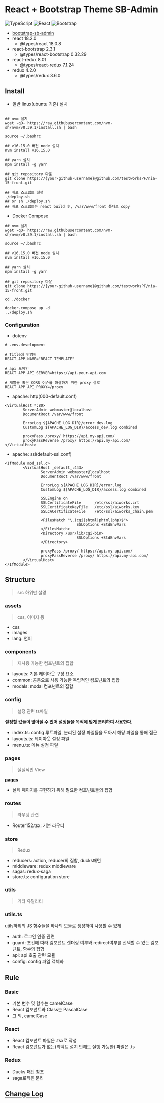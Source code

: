 # React + Bootstrap Theme SB-Admin

<img alt="TypeScript" src ="https://img.shields.io/badge/TypeScript-3178C6.svg?&style=for-the-badge&logo=TypeScript&logoColor=white"/>
<img alt="React" src ="https://img.shields.io/badge/React-61DAFB.svg?&style=for-the-badge&logo=React&logoColor=white"/>
<img alt="Bootstrap" src ="https://img.shields.io/badge/Bootstrap-7952B3.svg?&style=for-the-badge&logo=Bootstrap&logoColor=white"/>

- [bootstrap-sb-admin](https://github.com/StartBootstrap/startbootstrap-sb-admin)
- react 18.2.0
    - @types/react 18.0.8
- react-bootstrap 2.3.1
    - @types/react-bootstrap 0.32.29
- react-redux 8.01
    - @types/react-redux 7.1.24
- redux 4.2.0
    - @types/redux 3.6.0

## Install

- 일반 linux(ubuntu 기준) 설치

```shell

## nvm 설치
wget -qO- https://raw.githubusercontent.com/nvm-sh/nvm/v0.39.1/install.sh | bash

source ~/.bashrc

## v16.15.0 버전 node 설치
nvm install v16.15.0

## yarn 설치
npm install -g yarn

## git repository 다운
git clone https://{your-github-username}@github.com/testworksPF/nia-15-front.git

## 배포 스크립트 실행
./deploy.sh
## or sh ./deploy.sh
## 배포 스크립트는 react build 후, /var/www/front 폴더로 copy
```

- Docker Compose

```shell
## nvm 설치
wget -qO- https://raw.githubusercontent.com/nvm-sh/nvm/v0.39.1/install.sh | bash

source ~/.bashrc

## v16.15.0 버전 node 설치
nvm install v16.15.0

## yarn 설치
npm install -g yarn

## git repository 다운
git clone https://{your-github-username}@github.com/testworksPF/nia-15-front.git

cd ./docker

docker-compose up -d
../deploy.sh
```

### Configuration

- dotenv

```dotenv
# .env.development

# Title에 반영됨
REACT_APP_NAME="REACT TEMPLATE"

# api 도메인
REACT_APP_API_SERVER=https://api.your-api.com

# 개발용 혹은 CORS 이슈를 해결하기 위한 proxy 경로
REACT_APP_API_PROXY=/proxy
```

- apache: http(000-default.conf)

```apacheconf
<VirtualHost *:80>
        ServerAdmin webmaster@localhost
        DocumentRoot /var/www/front

        ErrorLog ${APACHE_LOG_DIR}/error_dev.log
        CustomLog ${APACHE_LOG_DIR}/access_dev.log combined

        proxyPass /proxy/ https://api.my-api.com/
        proxyPassReverse /proxy/ https://api.my-api.com/
</VirtualHost>
```

- apache: ssl(default-ssl.conf)

```apacheconf
<IfModule mod_ssl.c>
        <VirtualHost _default_:443>
                ServerAdmin webmaster@localhost
                DocumentRoot /var/www/front

                ErrorLog ${APACHE_LOG_DIR}/error.log
                CustomLog ${APACHE_LOG_DIR}/access.log combined

                SSLEngine on
                SSLCertificateFile      /etc/ssl/aiworks.crt
                SSLCertificateKeyFile   /etc/ssl/aiworks.key
                SSLCACertificateFile    /etc/ssl/aiworks_chain.pem

                <FilesMatch "\.(cgi|shtml|phtml|php)$">
                                SSLOptions +StdEnvVars
                </FilesMatch>
                <Directory /usr/lib/cgi-bin>
                                SSLOptions +StdEnvVars
                </Directory>

                proxyPass /proxy/ https://api.my-api.com/
                proxyPassReverse /proxy/ https://api.my-api.com/
        </VirtualHost>
</IfModule>
```

## Structure

> src 하위만 설명

### assets

> css, 이미지 등

- css
- images
- lang: 언어

### components

> 재사용 가능한 컴포넌트의 집합

- layouts: 기본 레이아웃 구성 요소
- common: 공통으로 사용 가능한 독립적인 컴포넌트의 집합
- modals: modal 컴포넌트의 집합

### config

> 설정 관련 ts파일

**설정할 값들이 많아질 수 있어 설정들을 목적에 맞게 분리하여 사용한다.**

- index.ts: config 루트파일, 분리된 설정 파일들을 모아서 해당 파일을 통해 접근
- layouts.ts: 레이아웃 설정 파일
- menu.ts: 메뉴 설정 파일

### pages

> 실질적인 View

**[pages](./src/pages/README.md)**

- 실제 페이지를 구현하기 위해 필요한 컴포넌트들의 집합

### routes

> 라우팅 관련

- Router152.tsx: 기본 라우터

### store

> Redux

- reducers: action, reducer의 집합, ducks패턴
- middleware: redux middleware
- sagas: redux-saga
- store.ts: configuration store

### utils

> 기타 유틸리티

### utils.ts

utils하위의 JS 함수들을 하나의 모듈로 생성하여 사용할 수 있게

- auth: 로그인 인증 관련
- guard: 조건에 따라 컴포넌트 렌더링 여부와 redirect여부를 선택할 수 있는 컴포넌트, 함수의 집합
- api: api 호출 관련 모듈
- config: config 파일 객체화

## Rule

### Basic

- 기본 변수 및 함수는 camelCase
- React 컴포넌트와 Class는 PascalCase
- 그 외, camelCase

### React

- React 컴포넌트 파일은 .tsx로 작성
- React 컴포넌트가 없는(리엑트 설치 안해도 실행 가능한) 파일은 .ts

### Redux

- Ducks 패턴 참조
- saga로직은 분리

## [Change Log](./CHANGELOG.md)
